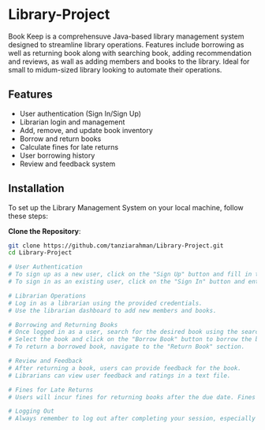# Library-Project

 Book Keep is a comprehensuve Java-based library management system designed to streamline library operations.  Features include borrowing as well as returning book along with searching book, adding recommendation and reviews, as wall as adding members and books to the library. Ideal for small to midum-sized library looking to automate their operations.
 
## Features

- User authentication (Sign In/Sign Up)
- Librarian login and management
- Add, remove, and update book inventory
- Borrow and return books
- Calculate fines for late returns
- User borrowing history
- Review and feedback system

## Installation

To set up the Library Management System on your local machine, follow these steps:

**Clone the Repository**:
   ```bash
   git clone https://github.com/tanziarahman/Library-Project.git
   cd Library-Project

# User Authentication
# To sign up as a new user, click on the "Sign Up" button and fill in the required information.
# To sign in as an existing user, click on the "Sign In" button and enter your credentials.

# Librarian Operations
# Log in as a librarian using the provided credentials.
# Use the librarian dashboard to add new members and books.

# Borrowing and Returning Books
# Once logged in as a user, search for the desired book using the search functionality.
# Select the book and click on the "Borrow Book" button to borrow the book.
# To return a borrowed book, navigate to the "Return Book" section.

# Review and Feedback
# After returning a book, users can provide feedback for the book.
# Librarians can view user feedback and ratings in a text file.

# Fines for Late Returns
# Users will incur fines for returning books after the due date. Fines are calculated automatically based on the return date.

# Logging Out
# Always remember to log out after completing your session, especially if using a shared computer or device.
